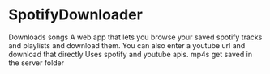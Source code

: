 # SpotifyDownloader
Downloads songs
A web app that lets you browse your saved spotify tracks and playlists and download them. You can also enter a youtube url and download that directly
Uses spotify and youtube apis.
mp4s get saved in the server folder
